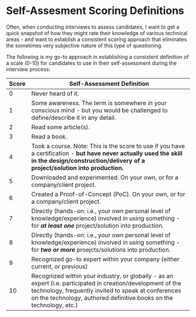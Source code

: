 
# Self-Assesment Scoring Definitions

Often, when conducting interviews to assess candidates, I want to get a quick snapshot of how they might rate their knowledge of various technical areas - and want to establish a consistent scoring approach that eliminates the sometimes very subjective nature of this type of questioning.   

The following is my go-to approach in establishing a consistent definition of a scale (0-10) for candidates to use in their self-assessment during the interview process:


|Score | Self-Assessment Definition|
|------|-----------|
0 | Never heard of it. 
1 | Some awareness. The term is somewhere in your conscious mind - but you would be challenged to define/describe it in any detail. 
2 | Read some article(s). 
3 | Read a book.
4 | Took a course. Note: This is the score to use if you have a certification - __but have never actually used the skill in the design/construction/delivery of a project/solution into production.__
5 | Downloaded and experimented. On your own, or for a company/client project. 
6 | Created a Proof-of-Concept (PoC). On your own, or for a company/client project.
7 | Directly (hands-on: i.e., your own personal level of knowledge/experience) involved in using something - for ___at least one___ project/solution into production.
8 | Directly (hands-on: i.e., your own personal level of knowledge/experience) involved in using something - for ___two or more___ proejcts/solutions into production. 
9 | Recognized go-to expert within your company (either current, or previous)
10 | Recognized within your industry, or globally - as an expert (i.e. participated in creation/development of the technology, frequently invited to speak at conferences on the technology, authored definitive books on the technology, etc.)
